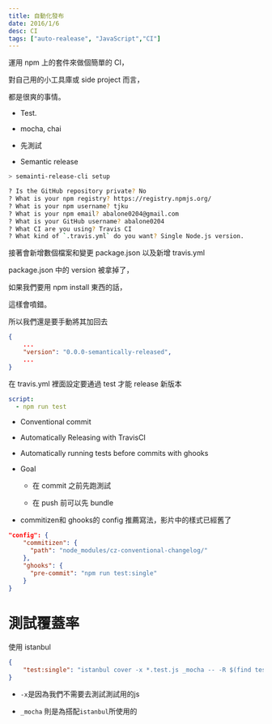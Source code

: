 ```yaml
---
title: 自動化發布
date: 2016/1/6
desc: CI
tags: ["auto-realease", "JavaScript","CI"]
---
```


運用 npm 上的套件來做個簡單的 CI，

對自己用的小工具庫或 side project 而言，

都是很爽的事情。

<!--more-->

- Test.

- mocha, chai

- 先測試


- Semantic release

```bash
> semainti-release-cli setup

? Is the GitHub repository private? No
? What is your npm registry? https://registry.npmjs.org/
? What is your npm username? tjku
? What is your npm email? abalone0204@gmail.com
? What is your GitHub username? abalone0204
? What CI are you using? Travis CI
? What kind of `.travis.yml` do you want? Single Node.js version.
```

接著會新增數個檔案和變更 package.json 以及新增 travis.yml

package.json 中的 version 被拿掉了，

如果我們要用 npm install 東西的話，

這樣會噴錯。

所以我們還是要手動將其加回去

```json
{
    ...
    "version": "0.0.0-semantically-released",
    ...
}
```

在 travis.yml 裡面設定要通過 test 才能 release 新版本

```yml
script:
  - npm run test
```

- Conventional commit


- Automatically Releasing with TravisCI

- Automatically running tests before commits with ghooks


- Goal
    
    - 在 commit 之前先跑測試

    - 在 push 前可以先 bundle

- commitizen和 ghooks的 config 推薦寫法，影片中的樣式已經舊了

```json
"config": {
    "commitizen": {
      "path": "node_modules/cz-conventional-changelog/"
    },
    "ghooks": {
      "pre-commit": "npm run test:single"
    }
}
```

# 測試覆蓋率

使用 istanbul


```json
{
    "test:single": "istanbul cover -x *.test.js _mocha -- -R $(find test -name *.test.js)"
}
```

- `-x`是因為我們不需要去測試測試用的js

- `_mocha` 則是為搭配`istanbul`所使用的